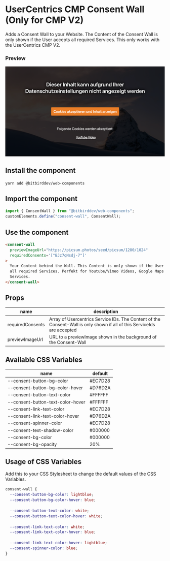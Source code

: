 # UserCentrics CMP Consent Wall (Only for CMP V2)

Adds a Consent Wall to your Website. The Content of the Consent Wall is only shown if the User accepts all required Services. This only works with the UserCentrics CMP V2.

### Preview

![Preview](https://github.com/bitbirddev/web-components/blob/main/lib/components/consent-wall/preview.png?raw=true)

## Install the component

`yarn add @bitbirddev/web-components`

## Import the component

```js
import { ConsentWall } from "@bitbirddev/web-components";
customElements.define("consent-wall", ConsentWall);
```

## Use the component

```html
<consent-wall
  previewImageUrl="https://picsum.photos/seed/picsum/1280/1024"
  requiredConsents='["BJz7qNsdj-7"]'
>
  Your Content behind the Wall. This Content is only shown if the User accepts
  all required Services. Perfekt for Youtube/Vimeo Videos, Google Maps or other
  Services.
</consent-wall>
```

## Props

| name             | description                                                                                                             |
| ---------------- | ----------------------------------------------------------------------------------------------------------------------- |
| requiredConsents | Array of Usercentrics Service IDs. The Content of the Consent-Wall is only shown if all of this ServiceIds are accepted |
| previewImageUrl  | URL to a previewImage shown in the background of the Consent-Wall                                                       |

## Available CSS Variables

| name                              | default |
| --------------------------------- | ------- |
| --consent-button-bg-color         | #EC7D28 |
| --consent-button-bg-color-hover   | #D76D2A |
| --consent-button-text-color       | #FFFFFF |
| --consent-button-text-color-hover | #FFFFFF |
| --consent-link-text-color         | #EC7D28 |
| --consent-link-text-color-hover   | #D76D2A |
| --consent-spinner-color           | #EC7D28 |
| --consent-text-shadow-color       | #000000 |
| --consent-bg-color                | #000000 |
| --consent-bg-opacity              | 20%     |

## Usage of CSS Variables

Add this to your CSS Stylesheet to change the default values of the CSS Variables.

```css
consent-wall {
  --consent-button-bg-color: lightblue;
  --consent-button-bg-color-hover: blue;

  --consent-button-text-color: white;
  --consent-button-text-color-hover: white;

  --consent-link-text-color: white;
  --consent-link-text-color-hover: blue;

  --consent-link-text-color-hover: lightblue;
  --consent-spinner-color: blue;
}
```
